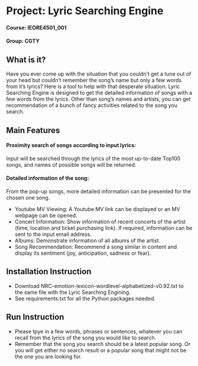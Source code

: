 # Project: Lyric Searching Engine
#### Course: IEORE4501_001
#### Group: CGTY

## What is it?
Have you ever come up with the situation that you couldn’t get a tune out of your head but couldn’t remember the song’s name but only a few words from it’s lyrics? Here is a tool to help with that desperate situation. Lyric Searching Engine is designed to get the detailed information of songs with a few words from the lyrics. Other than song’s names and artists, you can get recommendation of a bunch of fancy activities related to the song you search.

## Main Features

#### Proximity search of songs according to input lyrics:
Input will be searched through the lyrics of the most up-to-date Top100 songs, and names of possible songs will be returned.
#### Detailed information of the song:
From the pop-up songs, more detailed information can be presented for the chosen one song.
* Youtube MV Viewing: A Youtube MV link can be displayed or an MV webpage can be opened.
* Concert Information: Show information of recent concerts of the artist (time, location and ticket purchasing link). If required, information can be sent to the input email address.
* Albums: Demonstrate information of all albums of the artist.
* Song Recommendation: Recommend a song similar in content and display its sentiment (joy, anticipation, sadness or fear).

## Installation Instruction

 - Download NRC-emotion-lexicon-wordlevel-alphabetized-v0.92.txt to the same file with the Lyric Searching Engining.
 - See requirements.txt for all the Python packages needed.
 
## Run Instruction
 - Please tpye in a few words, phrases or sentences, whatever you can recall from the lyrics of the song you would like to search.
 - Remember that the song you search should be a latest popular song. Or you will get either no search result or a popular song that might not be the one you are looking for.
 
